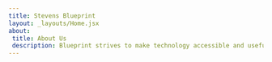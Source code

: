 ```yaml
---
title: Stevens Blueprint
layout: _layouts/Home.jsx
about: 
 title: About Us
 description: Blueprint strives to make technology accessible and useful for those who create communities and promote public welfare.
---
```

